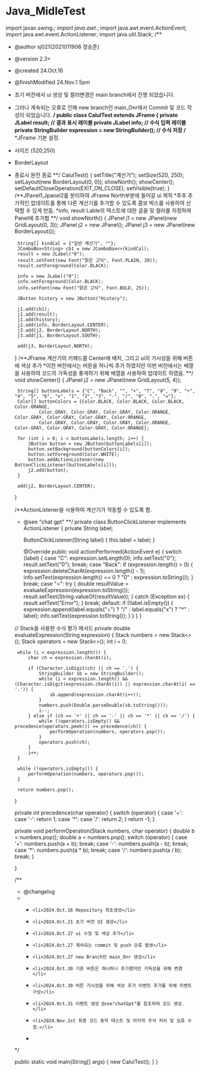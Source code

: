 # Java_MidleTest
import javax.swing.*;
import java.awt.*;
import java.awt.event.ActionEvent;
import java.awt.event.ActionListener;
import java.util.Stack;
/**
 * @author sj021(2021011906 정승준)
 * @version 2.3+
 * @created 24.Oct.16
 * @finishModified 24.Nov.1 5pm
 * 초기 버전에서 ui 생성 및 컬러변경은 main branch에서 진행 되었습니다.
 * 그러나 계속되는 오류로 인해 new branch인 main_Onr에서 Commit 및 코드 작성이 되었습니다.
 **/
public class CalulTest extends JFrame {
    private JLabel result; // 결과 표시 레이블
    private JLabel info;   // 수식 입력 레이블
    private StringBuilder expression = new StringBuilder(); // 수식 저장
/**
*JFrame 기본 설정.
 * 사이즈 (520,250)
 * BorderLayout
 * 종료시 완전 종료
 **/
    CalulTest() {
        setTitle("계산기");
        setSize(520, 250);
        setLayout(new BorderLayout(0, 0));
        showNorth();
        showCenter();
        setDefaultCloseOperation(EXIT_ON_CLOSE);
        setVisible(true);
    }
/**JPanel1,Jpanel2를 분리하여 JFrame North부분에 들어갈 ui 제작
*추후 추가적인 업데이트를 통해 다른 계산기를 추가할 수 있도록 콤보 박스를 사용하여 선택할 수 있게 만듬.
*info, result Lable의 텍스트에 대한 글꼴 및 컬러를 지정하여 Panel에 추가함
 **/
    void showNorth() {
        JPanel j1 = new JPanel(new GridLayout(0, 3));
        JPanel j2 = new JPanel();
        JPanel j3 = new JPanel(new BorderLayout());

        String[] kindCal = {"일반 계산기", ""};
        JComboBox<String> cb1 = new JComboBox<>(kindCal);
        result = new JLabel("0");
        result.setFont(new Font("맑은 고딕", Font.PLAIN, 20));
        result.setForeground(Color.BLACK);

        info = new JLabel("0");
        info.setForeground(Color.BLACK);
        info.setFont(new Font("맑은 고딕", Font.BOLD, 25));

        JButton history = new JButton("History");

        j1.add(cb1);
        j1.add(result);
        j1.add(history);
        j2.add(info, BorderLayout.CENTER);
        j3.add(j2, BorderLayout.NORTH);
        j3.add(j1, BorderLayout.SOUTH);

        add(j3, BorderLayout.NORTH);
    }
/**JFrame 계산기의 키패드를 Center에 배치, 그리고 ui의 가시성을 위해 버튼에 색상 추가
    *이전 버전에서는 버튼을 하나씩 추가 하였지만 이번 버전에서는 배열을 사용하여 코드의 가독성을 좋게하기 위해 배열을 사용하여 업데이트 하였음.
 **/
    void showCenter() {
        JPanel j2 = new JPanel(new GridLayout(5, 4));

        String[] buttonLabels = {"C", "Back", "", "+", "7", "8", "9", "÷", "4", "5", "6", "x", "1", "2", "3", "-", "/", "0", ".", "="};
        Color[] buttonColors = {Color.BLACK, Color.BLACK, Color.BLACK, Color.ORANGE,
                Color.GRAY, Color.GRAY, Color.GRAY, Color.ORANGE, Color.GRAY, Color.GRAY, Color.GRAY, Color.ORANGE,
                Color.GRAY, Color.GRAY, Color.GRAY, Color.ORANGE, Color.GRAY, Color.GRAY, Color.GRAY, Color.ORANGE};

        for (int i = 0; i < buttonLabels.length; i++) {
            JButton button = new JButton(buttonLabels[i]);
            button.setBackground(buttonColors[i]);
            button.setForeground(Color.WHITE);
            button.addActionListener(new ButtonClickListener(buttonLabels[i]));
            j2.add(button);
        }

        add(j2, BorderLayout.CENTER);
    }

    /**ActionListener을 사용하여 계산기가 작동할 수 있도록 함.
     * @see "chat gpt"
     **/
    private class ButtonClickListener implements ActionListener {
        private String label;

        ButtonClickListener(String label) {
            this.label = label;
        }

        @Override
        public void actionPerformed(ActionEvent e) {
            switch (label) {
                case "C":
                    expression.setLength(0);
                    info.setText("0");
                    result.setText("0");
                    break;
                case "Back":
                    if (expression.length() > 0) {
                        expression.deleteCharAt(expression.length() - 1);
                        info.setText(expression.length() == 0 ? "0" : expression.toString());
                    }
                    break;
                case "=":
                    try {
                        double resultValue = evaluateExpression(expression.toString());
                        result.setText(String.valueOf(resultValue));
                    } catch (Exception ex) {
                        result.setText("Error");
                    }
                    break;
                default:
                    if (!label.isEmpty()) {
                        expression.append(label.equals("÷") ? "/" : label.equals("x") ? "*" : label);
                        info.setText(expression.toString());
                    }
            }
        }
    }

    // Stack을 사용한 수식 평가 메서드
    private double evaluateExpression(String expression) {
        Stack<Double> numbers = new Stack<>();
        Stack<Character> operators = new Stack<>();
        int i = 0;

        while (i < expression.length()) {
            char ch = expression.charAt(i);

            if (Character.isDigit(ch) || ch == '.') {
                StringBuilder sb = new StringBuilder();
                while (i < expression.length() && (Character.isDigit(expression.charAt(i)) || expression.charAt(i) == '.')) {
                    sb.append(expression.charAt(i++));
                }
                numbers.push(Double.parseDouble(sb.toString()));
                i--;
            } else if (ch == '+' || ch == '-' || ch == '*' || ch == '/') {
                while (!operators.isEmpty() && precedence(operators.peek()) >= precedence(ch)) {
                    performOperation(numbers, operators.pop());
                }
                operators.push(ch);
            }
            i++;
        }

        while (!operators.isEmpty()) {
            performOperation(numbers, operators.pop());
        }

        return numbers.pop();
    }

    private int precedence(char operator) {
        switch (operator) {
            case '+':
            case '-':
                return 1;
            case '*':
            case '/':
                return 2;
        }
        return -1;
    }

    private void performOperation(Stack<Double> numbers, char operator) {
        double b = numbers.pop();
        double a = numbers.pop();
        switch (operator) {
            case '+':
                numbers.push(a + b);
                break;
            case '-':
                numbers.push(a - b);
                break;
            case '*':
                numbers.push(a * b);
                break;
            case '/':
                numbers.push(a / b);
                break;
        }

    }

    /**
     * @changelog
     * <ul>
     *     <li>2024.Oct.16 Repository 최초생성</li>
     *     <li>2024.Oct.21 초기 버전 UI 생성</li>
     *     <li>2024.Oct.27 ui 수정 및 색상 추가</li>
     *     <li>2024.Oct.27 계속되는 commit 및 push 오류 발생</li>
     *     <li>2024.Oct.27 new Branch인 main_Onr 생성</li>
     *     <li>2024.Oct.30 기존 버튼은 하나하나 추가했지만 가독성을 위해 변경</li>
     *     <li>2024.Oct.30 버튼 가시성을 위해 색상 추가 이벤트 추가를 위해 이벤트 구성</li>
     *     <li>2024.Oct.31 이벤트 생성 @see"chatGpt"를 참조하여 코드 생성.</li>
     *     <li>2024.Nov.1st 최종 코드 동작 테스트 및 마지막 주석 처리 및 오류 수정.</li>
     * </ul>
     */

    public static void main(String[] args) {
        new CalulTest();
    }
}
